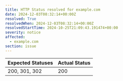 ```yaml
---
title: HTTP Status resolved for example.com
date: 2024-12-03T08:32:14+00:00Z
resolved: True
resolvedWhen: 2024-12-03T08:32:14+00:00Z
resolvedStartTime: 2024-10-25T21:09:43.191474+00:00
severity: notice
affected:
  - example.com
section: issue
---
```


| Expected Statuses | Actual Status  |
|-------------------|----------------|
| 200, 301, 302 | 200 |
